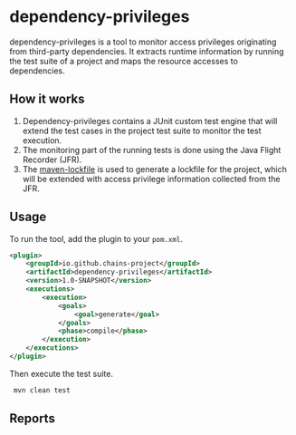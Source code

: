 # dependency-privileges
dependency-privileges is a tool to monitor access privileges originating from third-party dependencies.
It extracts runtime  information by running the test suite of a project and maps the 
resource accesses to dependencies. 

## How it works

1. Dependency-privileges contains a JUnit custom test engine that will extend the test cases in the project test suite to monitor the test execution.
2. The monitoring part of the running tests is done using the Java Flight Recorder (JFR).  
3. The [maven-lockfile](https://github.com/chains-project/maven-lockfile) is used to generate a lockfile for the project, which will be extended with access privilege information collected from the JFR.

## Usage

To run the tool, add the plugin to your `pom.xml`.

```xml
<plugin>
    <groupId>io.github.chains-project</groupId>
    <artifactId>dependency-privileges</artifactId>
    <version>1.0-SNAPSHOT</version>
    <executions>
        <execution>
            <goals>
                <goal>generate</goal>
            </goals>
            <phase>compile</phase>
        </execution>
    </executions>
</plugin>
```

Then execute the test suite.

 ```sh
  mvn clean test
 ```


## Reports


